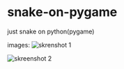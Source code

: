 # snake-on-pygame
just snake on python(pygame)
 
 images:
![skrenshot 1](https://github.com/viktorkalchenco2012/snake-on-pygame/assets/158514635/9c05a559-57ef-4b7c-bfc9-895bda1c320c)


![skreenshot 2](https://github.com/viktorkalchenco2012/snake-on-pygame/assets/158514635/64228fa3-8fd3-445c-992a-0a882cb9d363)


